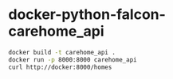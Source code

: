 docker-python-falcon-carehome_api
============================
```bash
docker build -t carehome_api .
docker run -p 8000:8000 carehome_api
curl http://docker:8000/homes
```
